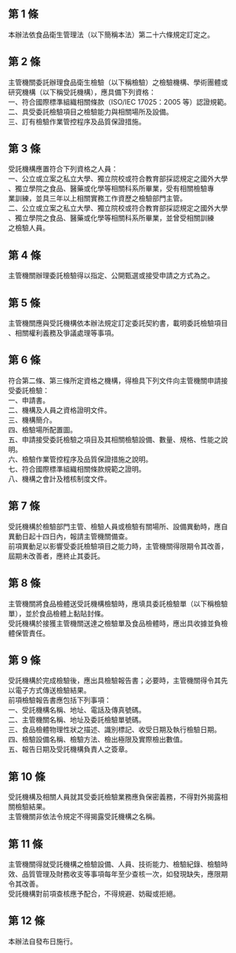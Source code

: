 第 1 條
-------
本辦法依食品衛生管理法（以下簡稱本法）第二十六條規定訂定之。

第 2 條
-------
主管機關委託辦理食品衛生檢驗（以下稱檢驗）之檢驗機構、學術團體或  
研究機構（以下稱受託機構），應具備下列資格：  
一、符合國際標準組織相關條款（ISO/IEC 17025：2005 等）認證規範。  
二、具受委託檢驗項目之檢驗能力與相關場所及設備。  
三、訂有檢驗作業管控程序及品質保證措施。

第 3 條
-------
受託機構應置符合下列資格之人員：  
一、公立或立案之私立大學、獨立院校或符合教育部採認規定之國外大學  
    、獨立學院之食品、醫藥或化學等相關科系所畢業，受有相關檢驗專  
    業訓練，並具三年以上相關實務工作資歷之檢驗部門主管。  
二、公立或立案之私立大學、獨立院校或符合教育部採認規定之國外大學  
    、獨立學院之食品、醫藥或化學等相關科系所畢業，並曾受相關訓練  
    之檢驗人員。

第 4 條
-------
主管機關辦理委託檢驗得以指定、公開甄選或接受申請之方式為之。

第 5 條
-------
主管機關應與受託機構依本辦法規定訂定委託契約書，載明委託檢驗項目  
、相關權利義務及爭議處理等事項。

第 6 條
-------
符合第二條、第三條所定資格之機構，得檢具下列文件向主管機關申請接  
受委託檢驗：  
一、申請書。  
二、機構及人員之資格證明文件。  
三、機構簡介。  
四、檢驗場所配置圖。  
五、申請接受委託檢驗之項目及其相關檢驗設備、數量、規格、性能之說  
    明。  
六、檢驗作業管控程序及品質保證措施之說明。  
七、符合國際標準組織相關條款規範之證明。  
八、機構之會計及稽核制度文件。

第 7 條
-------
受託機構於檢驗部門主管、檢驗人員或檢驗有關場所、設備異動時，應自  
異動日起十四日內，報請主管機關備查。  
前項異動足以影響受委託檢驗項目之能力時，主管機關得限期令其改善，  
屆期未改善者，應終止其委託。

第 8 條
-------
主管機關將食品檢體送受託機構檢驗時，應填具委託檢驗單（以下稱檢驗  
單），並於食品檢體上黏貼封條。  
受託機構於接獲主管機關送達之檢驗單及食品檢體時，應出具收據並負檢  
體保管責任。

第 9 條
-------
受託機構於完成檢驗後，應出具檢驗報告書；必要時，主管機關得令其先  
以電子方式傳送檢驗結果。  
前項檢驗報告書應包括下列事項：  
一、受託機構名稱、地址、電話及傳真號碼。  
二、主管機關名稱、地址及委託檢驗單號碼。  
三、食品檢體物理性狀之描述、識別標記、收受日期及執行檢驗日期。  
四、檢驗設備名稱、檢驗方法、檢出極限及實際檢出數值。  
五、報告日期及受託機構負責人之簽章。

第 10 條
--------
受託機構及相關人員就其受委託檢驗業務應負保密義務，不得對外揭露相  
關檢驗結果。  
主管機關非依法令規定不得揭露受託機構之名稱。

第 11 條
--------
主管機關得就受託機構之檢驗設備、人員、技術能力、檢驗紀錄、檢驗時  
效、品質管理及財務收支等事項每年至少查核一次，如發現缺失，應限期  
令其改善。  
受託機構對前項查核應予配合，不得規避、妨礙或拒絕。

第 12 條
--------
本辦法自發布日施行。


